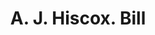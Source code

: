 ---
doi: 10.7916/D8VQ4DPG
date_other: '1890'
date_other_textual: 1890-1899
form: printed ephemera
genre:
- Invoices
name:
- A. J. Hiscox
object_in_context_url: https://biggert.cul.columbia.edu/items/view/ave_biggert_00518
subject_hierarchical_geographic:
- Worcester, Massachusetts, United States
subject_name:
- A. J. Hiscox
title: A. J. Hiscox. Bill
sort_title: A. J. Hiscox. Bill
call_number: ave_biggert_00518
coordinates:
- 42.266666666666666,-71.8
pid: ave_biggert_00518
identifiers: ave_biggert_00518
thumbnail: https://derivativo-1.library.columbia.edu/iiif/2/ldpd:343617/full/!256,256/0/native.jpg
permalink: "/items/ave_biggert_00518/"
layout: iiif-image-page
---